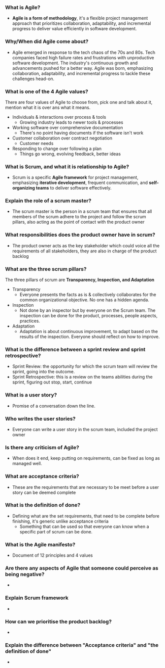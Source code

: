 ### What is Agile?

- **Agile is a form of methodology**, it's a flexible project management approach that prioritizes 	collaboration, adaptability, and incremental progress to deliver value efficiently in software 	development.

### Why/When did Agile come about?

- Agile emerged in response to the tech chaos of the 70s and 80s. Tech companies faced high failure rates and frustrations with unproductive software development. The industry's continuous growth and advancements pushed for a better way. Agile was born, emphasizing collaboration, adaptability, and incremental progress to tackle these challenges head-on.

### What is one of the 4 Agile values?

There are four values of Agile to choose from, pick one and talk about it, mention what it is over ans what it means.
- Individuals & interactions over process & tools
  - Growing industry leads to newer tools & processes
- Working software over comprehensive documentation
  - There's no point having documents if the software isn't work
- Customer collaboration over contract negotiation
  - Customer needs
- Responding to change over following a plan
  - Things go wrong, evolving feedback, better ideas

### What is Scrum, and what it is relationship to Agile?

- Scrum is a specific **Agile framework** for project management, emphasizing **iterative 	development**, frequent communication, and **self-organizing teams** to deliver software effectively.

### Explain the role of a scrum master?

- The scrum master is the person in a scrum team that ensures that all members of the scrum 	adhere to the project and follow the scrum pillars, also acting as the point of contact with the product owner

### What responsibilities does the product owner have in scrum?

- The product owner acts as the key stakeholder which could voice all the requirements of all stakeholders, they are also in charge of the product backlog

### What are the three scrum pillars?
The three pillars of scrum are **Transparency, Inspection, and Adaptation**
- Transparency
  - Everyone presents the facts as is & collectively collaborates for the common 	organizational 	objective. No one has a hidden agenda.
- Inspection
  - Not done by an inspector but by everyone on the Scrum team. The inspection can be done for the product, processes, people aspects, practices.
- Adaptation
  - Adaptation is about continuous improvement, to adapt based on the results of the inspection. Everyone should reflect on how to improve.

### What is the difference between a sprint review and sprint retrospective?

- Sprint Review: the opportunity for which the scrum team will review the sprint, going into the outcome.
- Sprint Retrospective: this is a review on the teams abilities during the sprint, figuring out stop, start, continue

### What is a user story?

- Promise of a conversation down the line.

### Who writes the user stories?

- Everyone can write a user story in the scrum team, included the project owner

### Is there any criticism of Agile?

- When does it end, keep putting on requirements, can be fixed as long as managed well.

### What are acceptance criteria?

- These are the requirements that are necessary to be meet before a user story can be deemed complete

### What is the definition of done?

- Defining what are the set requirements, that need to be complete before finishing, it's generic unlike acceptance criteria 
	- Something that can be used so that everyone can know when a specific part of scrum can be done.

### What is the Agile manifesto?

- Document of 12 principles and 4 values

### Are there any aspects of Agile that someone could perceive as being negative?

- 

### Explain Scrum framework

- 

### How can we prioritise the product backlog?

- 

### Explain the difference between "Acceptance criteria" and "the definition of done"

- 
